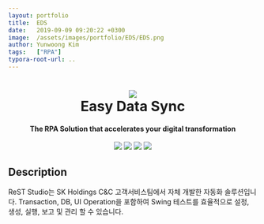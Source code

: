 ```yaml
---
layout: portfolio
title:  EDS
date:   2019-09-09 09:20:22 +0300
image:  /assets/images/portfolio/EDS/EDS.png
author: Yunwoong Kim
tags:   ["RPA"]
typora-root-url: ..
---
```


<h1 align="center">
  <img src="/assets/images/portfolio/EDS/albatross.ico"><br/>Easy Data Sync
</h1>


<h4 align="center">
  The RPA Solution that accelerates your digital transformation
</h4>
<div align="center">
  <img src="https://img.shields.io/badge/python-v3.6-blue.svg"/>
  <img src="https://img.shields.io/badge/PyQt5-v5.11.3-blue.svg"/>
  <img src="https://img.shields.io/badge/cxOracle-v7.1.0-blue.svg"/>
  <img src="https://img.shields.io/badge/pandas-v0.23.4-blue.svg"/>
</div>


## Description

ReST Studio는 SK Holdings C&C 고객서비스팀에서 자체 개발한 자동화 솔루션입니다. Transaction, DB, UI Operation을 포함하여 Swing 테스트를 효율적으로 설정, 생성, 실행, 보고 및 관리 할 수 있습니다.